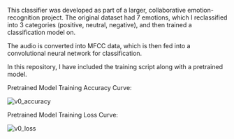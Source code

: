 This classifier was developed as part of a larger, collaborative emotion-recognition project. The original dataset had 7 emotions, 
which I reclassified into 3 categories (positive, neutral, negative), and then trained a classification model on.

The audio is converted into MFCC data, which is then fed into a convolutional neural network for classification. 

In this repository, I have included the training script along with a pretrained model.

Pretrained Model Training Accuracy Curve:

![v0_accuracy](https://github.com/yazh-sax/Audio-Emotion-Classification/assets/61364849/321e0bfb-c331-48e7-b48b-be3675e43a77)


Pretrained Model Training Loss Curve:

![v0_loss](https://github.com/yazh-sax/Audio-Emotion-Classification/assets/61364849/86b15cff-e970-468d-bcc3-ab51df47d129)

